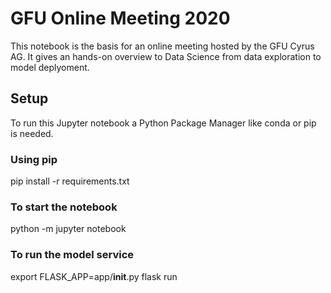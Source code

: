 # GFU Online Meeting 2020
This notebook is the basis for an online meeting hosted by the GFU Cyrus AG. It gives an hands-on overview to Data Science from data exploration to model deplyoment.

## Setup
To run this Jupyter notebook a Python Package Manager like conda or pip is needed.

### Using pip 
pip install -r requirements.txt

### To start the notebook
python -m jupyter notebook

### To run the model service
export FLASK_APP=app/__init__.py
flask run
